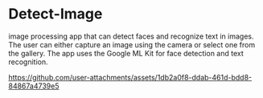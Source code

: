# Detect-Image
 image processing app that can detect faces and recognize text in images. The user can either capture an image using the camera or select one from the gallery. The app uses the Google ML Kit for face detection and text recognition.



https://github.com/user-attachments/assets/1db2a0f8-ddab-461d-bdd8-84867a4739e5

